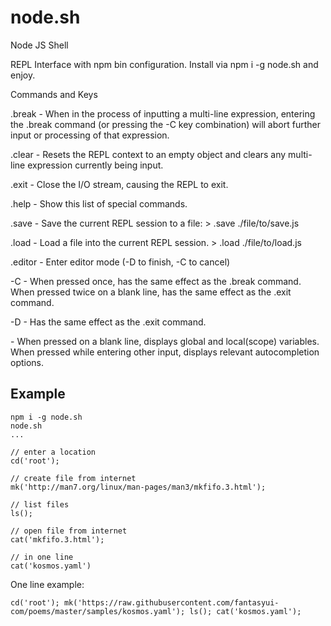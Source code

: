 # node.sh
Node JS Shell

REPL Interface with npm bin configuration. Install via npm i -g node.sh and enjoy.

Commands and Keys

.break - When in the process of inputting a multi-line expression, entering the .break command (or pressing the <ctrl>-C key combination) will abort further input or processing of that expression.

.clear - Resets the REPL context to an empty object and clears any multi-line expression currently being input.

.exit - Close the I/O stream, causing the REPL to exit.

.help - Show this list of special commands.

.save - Save the current REPL session to a file: > .save ./file/to/save.js

.load - Load a file into the current REPL session. > .load ./file/to/load.js

.editor - Enter editor mode (<ctrl>-D to finish, <ctrl>-C to cancel)

<ctrl>-C - When pressed once, has the same effect as the .break command. When pressed twice on a blank line, has the same effect as the .exit command.

<ctrl>-D - Has the same effect as the .exit command.

<tab> - When pressed on a blank line, displays global and local(scope) variables. When pressed while entering other input, displays relevant autocompletion options.

## Example

    npm i -g node.sh
    node.sh
    ...

    // enter a location
    cd('root');

    // create file from internet
    mk('http://man7.org/linux/man-pages/man3/mkfifo.3.html');

    // list files
    ls();

    // open file from internet
    cat('mkfifo.3.html');

    // in one line
    cat('kosmos.yaml')

One line example:

    cd('root'); mk('https://raw.githubusercontent.com/fantasyui-com/poems/master/samples/kosmos.yaml'); ls(); cat('kosmos.yaml');

